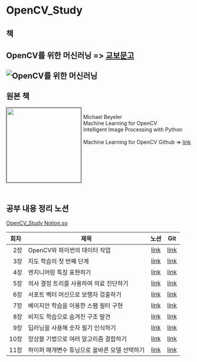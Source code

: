 # OpenCV_Study

책
------------------
OpenCV를 위한 머신러닝 => [교보문고](http://www.kyobobook.co.kr/product/detailViewKor.laf?ejkGb=KOR&mallGb=KOR&barcode=9791161750965&orderClick=LAG&Kc=)
<br>
<br>
![OpenCV를 위한 머신러닝](http://image.kyobobook.co.kr/images/book/large/965/l9791161750965.jpg)
<br>
<br>
원본 책
---------
<img src="https://images-na.ssl-images-amazon.com/images/I/41CKBKW8y4L.jpg" width="200" align="left" style="padding: 1px; border: 1px solid black; margin-right: 5px"/> <br/>
Michael Beyeler<br>
Machine Learning for OpenCV<br>
Intelligent Image Processing with Python<br><br>
Machine Learning for OpenCV Github  => [link](https://github.com/mbeyeler/opencv-machine-learning)

<br><br><br><br><br>
공부 내용 정리 노션
-----------------
[OpenCV_Study Notion.so](https://www.notion.so/OpenCV-8b5b3e091aef48b38753e6201c7f60be)

| <center>회차 | <center>제목 | <center>노션 | <center>Git |
| - | - | - | - |
| <div style="text-align: right">2장 | OpenCV와 파이썬의 데이터 작업 | <center>[link](https://www.notion.so/2-OpenCV-de42556949ba415cbd4501fb985596a6) | <center>[link](https://github.com/nickjw0205/OpenCV_Study/tree/main/2%EC%9E%A5%20OpenCV%EC%99%80%20%ED%8C%8C%EC%9D%B4%EC%8D%AC%EC%9D%98%20%EB%8D%B0%EC%9D%B4%ED%84%B0%20%EC%9E%91%EC%97%85) |
| <div style="text-align: right">3장 | 지도 학습의 첫 번째 단계 | <center>[link](https://www.notion.so/3-003a4f656d7f446eb34d05b11f1c6090) | <center>[link]() |
| <div style="text-align: right">4장 | 엔지니어링 특징 표현하기 | <center>[link](https://www.notion.so/4-2d2c4a08aed04ea98c813947c48710c5) | <center>[link]() |
| <div style="text-align: right">5장 | 의사 결정 트리를 사용하여 의료 진단하기 | <center>[link](https://www.notion.so/5-4ab75dfb72c640edac7433f414621ad0) | <center>[link]() |
| <div style="text-align: right">6장 | 서포트 벡터 머신으로 보행자 검출하기 | <center>[link](https://www.notion.so/6-1db08faa68b54dd4b5d73bc52e9efcb9) | <center>[link]() |
| <div style="text-align: right">7장 | 베이지안 학습을 이용한 스팸 필터 구현 | <center>[link](https://www.notion.so/7-4544b0aa3b914956bba331605a9d11a7) | <center>[link]() |
| <div style="text-align: right">8장 | 비지도 학습으로 숨겨진 구조 발견 | <center>[link](https://www.notion.so/8-1fd045da42ff41eb8c068c25b9f1c88c) | <center>[link]() |
| <div style="text-align: right">9장 | 딥러닝을 사용해 숫자 필기 인식하기 | <center>[link](https://www.notion.so/9-00eab0ab8b9046ffb2776a9ec8234f2b) | <center>[link]() |
| <div style="text-align: right">10장 | 앙상블 기법으로 여러 알고리즘 결합하기 | <center>[link](https://www.notion.so/10-a2d3aef2161c4926932668ac59ef0e7c) | <center>[link]() |
| <div style="text-align: right">11장 | 하이퍼 매개변수 튜닝으로 올바른 모델 선택하기 | <center>[link](https://www.notion.so/11-e6f3b672ad524beb9768c83538167776) | <center>[link]() |
